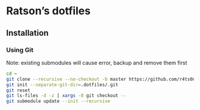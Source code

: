 # Ratson’s dotfiles

## Installation

### Using Git

Note: existing submodules will cause error, backup and remove them first

```bash
cd ~
git clone --recursive --no-checkout -b master https://github.com/r4ts0n/dotfiles.git .dotfiles
git init --separate-git-dir=.dotfiles/.git
git reset
git ls-files -d -z | xargs -0 git checkout --
git submodule update --init --recursive
```
